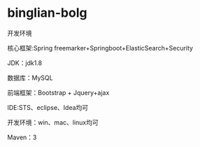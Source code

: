 # binglian-bolg


开发环境

核心框架:Spring freemarker+Springboot+ElasticSearch+Security

JDK：jdk1.8

数据库：MySQL

前端框架：Bootstrap + Jquery+ajax

IDE:STS、eclipse、Idea均可

开发环境：win、mac、linux均可

Maven：3
